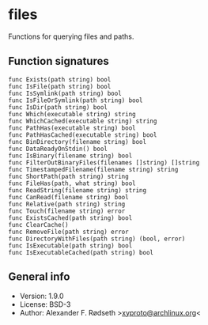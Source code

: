 # files

Functions for querying files and paths.

## Function signatures

```
func Exists(path string) bool
func IsFile(path string) bool
func IsSymlink(path string) bool
func IsFileOrSymlink(path string) bool
func IsDir(path string) bool
func Which(executable string) string
func WhichCached(executable string) string
func PathHas(executable string) bool
func PathHasCached(executable string) bool
func BinDirectory(filename string) bool
func DataReadyOnStdin() bool
func IsBinary(filename string) bool
func FilterOutBinaryFiles(filenames []string) []string
func TimestampedFilename(filename string) string
func ShortPath(path string) string
func FileHas(path, what string) bool
func ReadString(filename string) string
func CanRead(filename string) bool
func Relative(path string) string
func Touch(filename string) error
func ExistsCached(path string) bool
func ClearCache()
func RemoveFile(path string) error
func DirectoryWithFiles(path string) (bool, error)
func IsExecutable(path string) bool
func IsExecutableCached(path string) bool
```

## General info

* Version: 1.9.0
* License: BSD-3
* Author: Alexander F. Rødseth &gt;xyproto@archlinux.org&lt;
